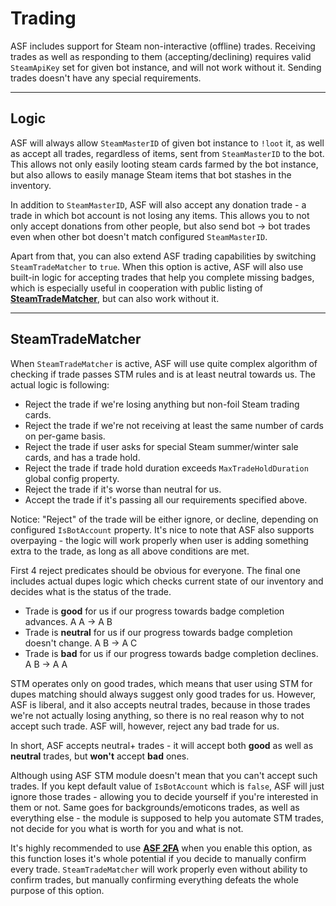 # Trading

ASF includes support for Steam non-interactive (offline) trades. Receiving trades as well as responding to them (accepting/declining) requires valid ```SteamApiKey``` set for given bot instance, and will not work without it. Sending trades doesn't have any special requirements.

***

## Logic

ASF will always allow ```SteamMasterID``` of given bot instance to ```!loot``` it, as well as accept all trades, regardless of items, sent from ```SteamMasterID``` to the bot. This allows not only easily looting steam cards farmed by the bot instance, but also allows to easily manage Steam items that bot stashes in the inventory.

In addition to ```SteamMasterID```, ASF will also accept any donation trade - a trade in which bot account is not losing any items. This allows you to not only accept donations from other people, but also send bot -> bot trades even when other bot doesn't match configured ```SteamMasterID```.

Apart from that, you can also extend ASF trading capabilities by switching ```SteamTradeMatcher``` to ```true```. When this option is active, ASF will also use built-in logic for accepting trades that help you complete missing badges, which is especially useful in cooperation with public listing of **[SteamTradeMatcher](http://www.steamtradematcher.com/)**, but can also work without it.

***

## SteamTradeMatcher

When ```SteamTradeMatcher``` is active, ASF will use quite complex algorithm of checking if trade passes STM rules and is at least neutral towards us. The actual logic is following:

- Reject the trade if we're losing anything but non-foil Steam trading cards.
- Reject the trade if we're not receiving at least the same number of cards on per-game basis.
- Reject the trade if user asks for special Steam summer/winter sale cards, and has a trade hold.
- Reject the trade if trade hold duration exceeds ```MaxTradeHoldDuration``` global config property.
- Reject the trade if it's worse than neutral for us.
- Accept the trade if it's passing all our requirements specified above.

Notice: "Reject" of the trade will be either ignore, or decline, depending on configured ```IsBotAccount``` property. It's nice to note that ASF also supports overpaying - the logic will work properly when user is adding something extra to the trade, as long as all above conditions are met.

First 4 reject predicates should be obvious for everyone. The final one includes actual dupes logic which checks current state of our inventory and decides what is the status of the trade.

- Trade is **good** for us if our progress towards badge completion advances. A A -> A B
- Trade is **neutral** for us if our progress towards badge completion doesn't change. A B -> A C
- Trade is **bad** for us if our progress towards badge completion declines. A B -> A A

STM operates only on good trades, which means that user using STM for dupes matching should always suggest only good trades for us. However, ASF is liberal, and it also accepts neutral trades, because in those trades we're not actually losing anything, so there is no real reason why to not accept such trade. ASF will, however, reject any bad trade for us.

In short, ASF accepts neutral+ trades - it will accept both **good** as well as **neutral** trades, but **won't** accept **bad** ones.

Although using ASF STM module doesn't mean that you can't accept such trades. If you kept default value of ```IsBotAccount``` which is ```false```, ASF will just ignore those trades - allowing you to decide yourself if you're interested in them or not. Same goes for backgrounds/emoticons trades, as well as everything else - the module is supposed to help you automate STM trades, not decide for you what is worth for you and what is not.

It's highly recommended to use **[ASF 2FA](https://github.com/JustArchi/ArchiSteamFarm/wiki/Escrow)** when you enable this option, as this function loses it's whole potential if you decide to manually confirm every trade. ```SteamTradeMatcher``` will work properly even without ability to confirm trades, but manually confirming everything defeats the whole purpose of this option.